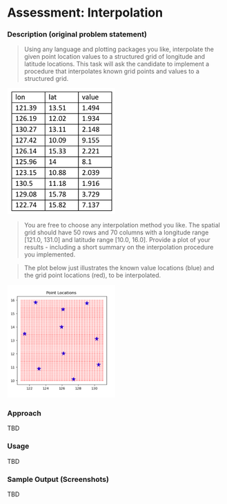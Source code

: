 # Assessment: Interpolation

### Description (original problem statement)

> Using any language and plotting packages you like, interpolate the given point location values to a structured grid of longitude and latitude locations. This task will ask the candidate to implement a procedure that interpolates known grid points and values to a structured grid.

<img src="interpolate_fig1.png" alt="interpolate_fig1.png" width="250px" >

> You are free to choose any interpolation method you like.  The spatial grid should have 50 rows and 70 columns with a longitude range [121.0, 131.0] and latitude range [10.0, 16.0].  Provide a plot of your results - including a short summary on the interpolation procedure you implemented.

> The plot below just illustrates the known value locations (blue) and the grid point locations (red), to be
interpolated.

<img src="interpolate_fig2.png" alt="interpolate_fig2.png" width="250px" >


### Approach
TBD

### Usage

TBD

### Sample Output (Screenshots)

TBD